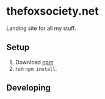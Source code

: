 # thefoxsociety.net

Landing site for all my stuff.

## Setup

1. Download [npm](https://nodejs.org/en/download/)
2. run `npm install`.

## Developing
